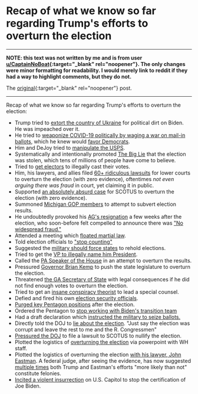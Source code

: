 # Recap of what we know so far regarding Trump's efforts to overturn the election

-------------------------------------------------------------------------------

**NOTE: this text was not written by me and is from user
[u/CaptainNoBoat](https://www.reddit.com/user/CaptainNoBoat){:target="_blank"
rel="noopener"}. The only changes were minor formatting for
readability.  I would merely link to reddit if they had a way to
highlight comments, but they do not.**

The
[original](https://www.reddit.com/r/politics/comments/v8tbox/discussion_thread_house_jan_6_public_hearings_day/ibsiw03/){:target="_blank"
rel="noopener"} post.

-------------------------------------------------------------------------------

Recap of what we know so far regarding Trump's efforts to overturn the election:

* Trump tried to [extort the country of Ukraine](https://www.bbc.com/news/world-us-canada-49800181) for political dirt on Biden. He was impeached over it.  
* He tried to [weaponize COVID-19 politically by waging a war on mail-in ballots](https://time.com/5887438/trump-mail-in-voting/), which he knew would [favor Democrats](https://twitter.com/votesaveamerica/status/1244668694887686145).  
* Him and DeJoy tried to [manipulate the USPS](https://www.reuters.com/article/us-usa-election-post-office/judge-blocks-politically-motivated-changes-to-u-s-postal-service-ahead-of-election-idUSKBN26836Y).   
* Systematically and intentionally promoted [The Big Lie](https://www.axios.com/trump-2020-election-fraud-misinformation-2b4e5b92-0f9e-4fb6-8733-c2f0ceefd626.html) that the election was stolen, which tens of millions of people have come to believe.  
* Tried to [get electors](https://www.wsj.com/articles/trump-campaign-wants-states-to-override-electoral-votes-for-biden-is-that-possible-11605973695) to illegally cast their votes.  
* Him, his lawyers, and allies filed [60+ ridiculous lawsuits](https://www.nytimes.com/2020/12/26/us/politics/republicans-voter-fraud.html) for lower courts to overturn the election (with zero evidence), oftentimes *not even arguing there was fraud* in court, yet claiming it in public.  
* Supported [an absolutely absurd case](https://www.supremecourt.gov/DocketPDF/22/22O155/163492/20201211095715842_TX-v-State-MPI-Reply-2020-12-11.pdf) for SCOTUS to overturn the election (with zero evidence).    
* Summoned [Michigan GOP members](https://apnews.com/article/trump-invites-michigan-gop-white-house-6ab95edd3373ecc9607381175d6f3328) to attempt to subvert election results.  
* He undoubtedly provoked his [AG's resignation](https://www.wsj.com/articles/attorney-general-william-barr-resigns-effective-dec-23-11607986828) a few weeks after the election, who soon-before felt compelled to announce there was ["No widespread fraud."](https://apnews.com/article/barr-no-widespread-election-fraud-b1f1488796c9a98c4b1a9061a6c7f49d)    
* Attended a meeting which [floated martial law](https://apnews.com/article/joe-biden-donald-trump-conspiracy-theories-elections-william-barr-6ff3dbff74aa79ee4d81f9d87b6dce9c).  
* Told election officials to ["stop counting"](https://www.newsweek.com/trump-ally-allegedly-told-arizona-official-we-need-you-stop-counting-report-1606611)  
* Suggested the [military should force states](https://www.forbes.com/sites/nicholasreimann/2020/12/19/trump-reportedly-asked-advisors-about-deploying-military-to-overturn-election/) to rehold elections.   
* Tried to get the [VP to illegally name him President](https://www.nytimes.com/2021/01/02/us/politics/gop-senators-josh-hawley-election.html).  
* Called the [PA Speaker of the House](https://www.washingtonpost.com/politics/courts_law/supreme-court-trump-pennsylvania-election-results/2020/12/08/4d39e16c-397d-11eb-98c4-25dc9f4987e8_story.html) in an attempt to overturn the results.  
* Pressured [Governor Brian Kemp](https://www.washingtonpost.com/politics/trump-kemp-call-georgia/2020/12/05/fd8d677c-3721-11eb-8d38-6aea1adb3839_story.html) to push the state legislature to overturn the election.  
* Threatened [the GA Secretary of State](https://www.washingtonpost.com/politics/trump-raffensperger-call-georgia-vote/2021/01/03/d45acb92-4dc4-11eb-bda4-615aaefd0555_story.html) with legal consequences if he did not find enough votes to overturn the election.  
* Tried to get an [insane conspiracy theorist](https://www.usatoday.com/story/news/politics/elections/2020/12/19/trump-sydney-powell-special-counsel-michael-flynn-matial-law/3978054001/) to lead a special counsel.    
* Defied and fired his own [election security officials](https://apnews.com/article/top-officials-elections-most-secure-66f9361084ccbc461e3bbf42861057a5).  
* [Purged key Pentagon positions](https://www.businessinsider.com/trump-admin-pushes-out-more-defense-advisors-in-pentagon-purge-2020-12) after the election.  
* Ordered the Pentagon to [stop working with Biden's transition team](https://www.axios.com/pentagon-biden-transition-briefings-123a9658-4af1-4632-a6e6-770117784d60.html)  
* Had a draft declaration which [instructed the military to seize ballots.](https://www.politico.com/news/2022/01/21/read-the-never-issued-trump-order-that-would-have-seized-voting-machines-527572)  
* Directly told the DOJ to [lie about the election](https://apnews.com/article/trump-urged-justice-department-to-declare-election-corrupt-0edf178869f33ddcf72d4c739bd18a5d). "Just say the election was corrupt and leave the rest to me and the R. Congressmen"  
* [Pressured the DOJ](https://www.cnbc.com/2021/06/15/trump-pressured-doj-to-challenge-election-results-emails-show-house-panel-says.html) to file a lawsuit to SCOTUS to nullify the election.  
* Plotted the logistics of [overturning the election](https://www.nytimes.com/2021/12/10/us/politics/capitol-attack-meadows-powerpoint.html) via powerpoint with WH staff.  
* Plotted the logistics of overturning the election [with his lawyer, John Eastman](https://www.politico.com/news/2022/06/07/judge-eastman-emails-jan-6-committee-00037999). A federal judge, after seeing the evidence, has now suggested [multiple times](https://storage.courtlistener.com/recap/gov.uscourts.cacd.841840/gov.uscourts.cacd.841840.260.0.pdf) both Trump and Eastman's efforts "more likely than not" constitute felonies.  
* [Incited a violent insurrection](https://www.nytimes.com/live/2021/01/06/us/electoral-vote) on U.S. Capitol to stop the certification of Joe Biden.
